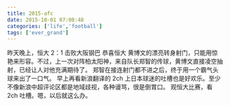 ```yaml
---
title: 2015-afc
date: 2015-10-01 07:08:48
categories: ['life','football']
tags: ['ever_grand']
---
```


   昨天晚上，恒大 2：1 击败大阪钢巴
   恭喜恒大
   黄博文的漂亮转身射门，只能用惊艳来形容。不过，上一次对阵柏太阳神，来自队长郑智的传球，黄博文直接凌空抽射，已经让人对他充满期待了。
   郑智在接连射门都不进之后，终于用一个霸气头球来出了一口气。
   早上再看新浪翻译的 2ch 上日本球迷的吐槽也是好欢乐。至少不像新浪中超评论区都是地域歧视，各种谩骂，很是倒胃口。
   观恒大比赛，看 2ch 吐槽。嗯，以后就这么办。
